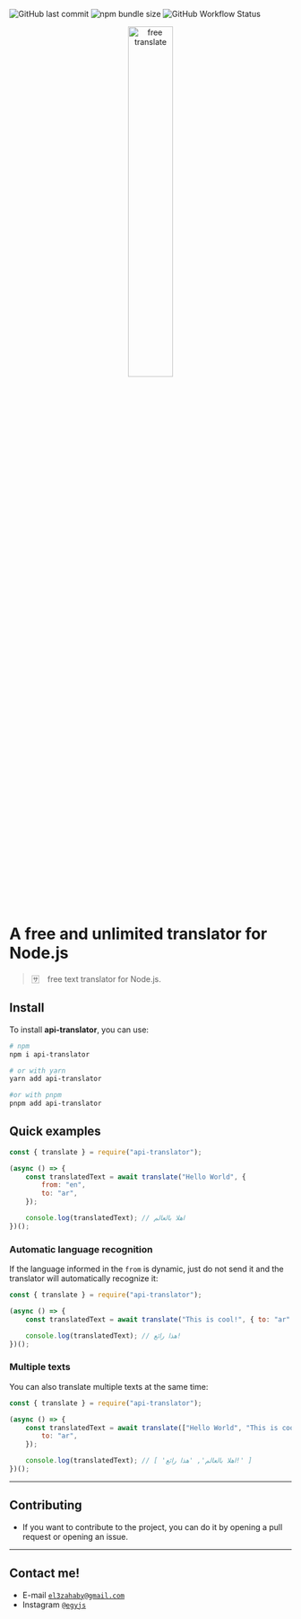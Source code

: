 ![GitHub last commit](https://img.shields.io/github/last-commit/egyjs/api-translator?logo=api-translator%20%7C%20egyjs&logoColor=image%3Ahttps%3A%2F%2Fimg.shields.io%2Fgithub%2Flast-commit%2Fegyjs%2Fapi-translator%3Flogo%3Dapi-translator%2520%257C%2520egyjs%26style%3Dflat-square%5BGitHub%20last%20commit%5D&style=flat-square)
![npm bundle size](https://img.shields.io/bundlephobia/min/api-translator?style=flat-square)
![GitHub Workflow Status](https://img.shields.io/github/workflow/status/egyjs/API-Translator/npm-publish?style=flat-square)
<div align="center">
<img src="https://i.ibb.co/Lk9wGxF/app-store-icon.png" alt="free translate" width="40%"/>
</div>

# A free and unlimited translator for Node.js

> 🈂️ ⠀free text translator for Node.js.

## **Install**

To install **api-translator**, you can use:

```bash
# npm
npm i api-translator
```

```bash
# or with yarn
yarn add api-translator
```

```bash
#or with pnpm
pnpm add api-translator
```

## **Quick examples**

```js
const { translate } = require("api-translator");

(async () => {
	const translatedText = await translate("Hello World", {
		from: "en",
		to: "ar",
	});

	console.log(translatedText); // اهلا بالعالم
})();
```

### **Automatic language recognition**

If the language informed in the `from` is dynamic, just do not send it and the translator will automatically recognize it:

```js
const { translate } = require("api-translator");

(async () => {
	const translatedText = await translate("This is cool!", { to: "ar" });

	console.log(translatedText); // هذا رائع!
})();
```

### **Multiple texts**

You can also translate multiple texts at the same time:

```js
const { translate } = require("api-translator");

(async () => {
	const translatedText = await translate(["Hello World", "This is cool!"], {
		to: "ar",
	});

	console.log(translatedText); // [ 'اهلا بالعالم', 'هذا رائع!' ]
})();
```

---

## Contributing

-   If you want to contribute to the project, you can do it by opening a pull request or opening an issue.

---

## Contact me!

-   E-mail <a href="mailto:el3zahaby@gmail.com" target="_blank">`el3zahaby@gmail.com`</a>
-   Instagram <a href="https://www.instagram.com/egyjs/" target="_blank">`@egyjs`</a>
